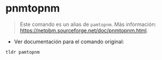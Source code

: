 # pnmtopnm

> Este comando es un alias de `pamtopnm`.
> Más información: <https://netpbm.sourceforge.net/doc/pnmtopnm.html>.

- Ver documentación para el comando original:

`tldr pamtopnm`
